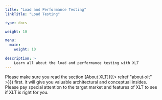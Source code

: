 ```yaml
---
title: "Load and Performance Testing"
linkTitle: "Load Testing"

type: docs

weight: 10

menu:
  main:
    weight: 10
    
description: >
    Learn all about the load and performance testing with XLT
---
```

Please make sure you read the section [About XLT]({{< relref "about-xlt" >}}) first. It will give you valuable architectural and conceptual insides. Please pay special attention to the target market and features of XLT to see if XLT is right for you.






